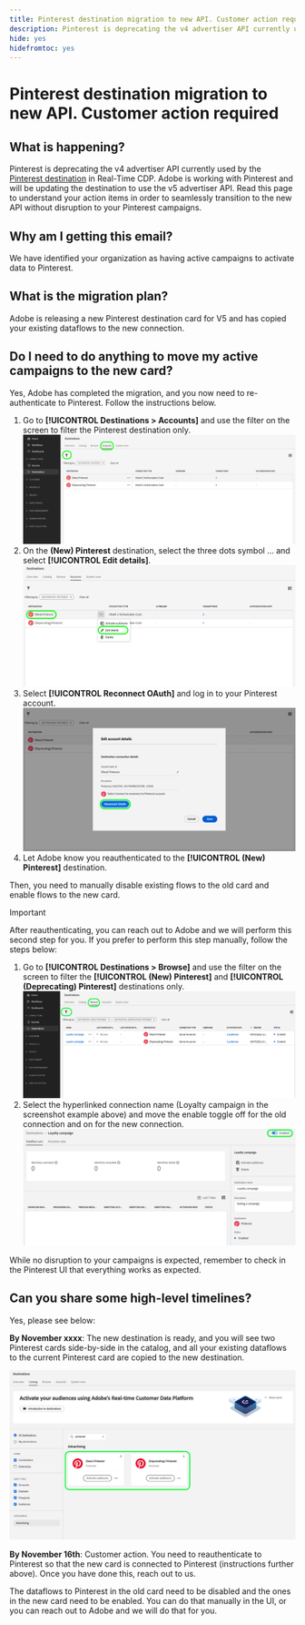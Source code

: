 ```yaml
---
title: Pinterest destination migration to new API. Customer action required.
description: Pinterest is deprecating the v4 advertiser API currently used by the Pinterest destination in Real-Time CDP. Understand your action items in order to seamlessly transition to the new API without disruption to your Pinterest campaigns.
hide: yes
hidefromtoc: yes
---
```

# Pinterest destination migration to new API. Customer action required

## What is happening?

Pinterest is deprecating the v4 advertiser API currently used by the [Pinterest destination](help/destinations/catalog/advertising/pinterest.md) in Real-Time CDP. Adobe is working with Pinterest and will be updating the destination to use the v5 advertiser API. Read this page to understand your action items in order to seamlessly transition to the new API without disruption to your Pinterest campaigns.

## Why am I getting this email?

We have identified your organization as having active campaigns to activate data to Pinterest.

## What is the migration plan?

Adobe is releasing a new Pinterest destination card for V5 and has copied your existing dataflows to the new connection.

## Do I need to do anything to move my active campaigns to the new card?

Yes, Adobe has completed the migration, and you now need to re-authenticate to Pinterest. Follow the instructions below.

1. Go to **[!UICONTROL Destinations > Accounts]** and use the filter on the screen to filter the Pinterest destination only.
    ![Filter Pinterest accounts only](/help/destinations/assets/catalog/advertising/pinterest-migration/filter-pinterest-acconts-only.png)
2. On the **(New) Pinterest** destination, select the three dots symbol ... and select **[!UICONTROL Edit details]**.
    ![Select Edit details](/help/destinations/assets/catalog/advertising/pinterest-migration/edit-details-pinterest.png)
3. Select **[!UICONTROL Reconnect OAuth]** and log in to your Pinterest account.
    ![Select Reconnect OAuth](/help/destinations/assets/catalog/advertising/pinterest-migration/reconnect-oauth-pinterest.png)
4. Let Adobe know you reauthenticated to the **[!UICONTROL (New) Pinterest]** destination.

Then, you need to manually disable existing flows to the old card and enable flows to the new card. 

>[!IMPORTANT]
>
>After reauthenticating, you can reach out to Adobe and we will perform this second step for you. If you prefer to perform this step manually, follow the steps below:

1. Go to **[!UICONTROL Destinations > Browse]** and use the filter on the screen to filter the **[!UICONTROL (New) Pinterest]** and **[!UICONTROL (Deprecating) Pinterest]** destinations only.
    ![Filter Pinterest dataflows only in the Browse tab](/help/destinations/assets/catalog/advertising/pinterest-migration/filter-pinterest-browse.png)
2. Select the hyperlinked connection name (Loyalty campaign in the screenshot example above) and move the enable toggle off for the old connection and on for the new connection.
    ![Toggle on for new connections and off for old connections](/help/destinations/assets/catalog/advertising/pinterest-migration/enable-disable-toggle.png)

While no disruption to your campaigns is expected, remember to check in the Pinterest UI that everything works as expected.

## Can you share some high-level timelines?

Yes, please see below:
 
**By November xxxx**: The new destination is ready, and you will see two Pinterest cards side-by-side in the catalog, and all your existing dataflows to the current Pinterest card are copied to the new destination.

![Old and new Pinterest destination side-by-side](/help/destinations/assets/catalog/advertising/pinterest-migration/pinterest-two-cards-side-by-side.png)

**By November 16th**: <span class="preview">Customer action</span>. You need to reauthenticate to Pinterest so that the new card is connected to Pinterest (instructions further above). Once you have done this, reach out to us.

The dataflows to Pinterest in the old card need to be disabled and the ones in the new card need to be enabled. You can do that manually in the UI, or you can reach out to Adobe and we will do that for you.
